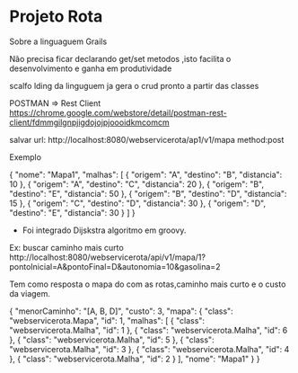 Projeto Rota
========

Sobre  a linguaguem Grails

 Não precisa ficar declarando get/set metodos ,isto facilita o desenvolvimento e ganha em produtividade

 scalfo lding da linguguem ja gera o crud pronto a partir das classes

POSTMAN => Rest Client
 https://chrome.google.com/webstore/detail/postman-rest-client/fdmmgilgnpjigdojojpjoooidkmcomcm

salvar
 url: http://localhost:8080/webservicerota/ap1/v1/mapa method:post


 Exemplo

 {
    "nome": "Mapa1",
    "malhas": [
        {
            "origem": "A",
            "destino": "B",
            "distancia": 10
        },
        {
            "origem": "A",
            "destino": "C",
            "distancia": 20
        },
        {
            "origem": "B",
            "destino": "E",
            "distancia": 50
        },
		{
            "origem": "B",
            "destino": "D",
            "distancia": 15
        },
        {
            "origem": "C",
            "destino": "D",
            "distancia": 30
        },
        {
            "origem": "D",
            "destino": "E",
            "distancia": 30
        }
    ]
}


* Foi integrado Dijskstra algoritmo em groovy.

Ex: buscar caminho mais curto
http://localhost:8080/webservicerota/api/v1/mapa/1?pontoInicial=A&pontoFinal=D&autonomia=10&gasolina=2

Tem como resposta o mapa do com as rotas,caminho mais curto e o custo da viagem.

{
    "menorCaminho": "[A, B, D]",
    "custo": 3,
    "mapa": {
        "class": "webservicerota.Mapa",
        "id": 1,
        "malhas": [
            {
                "class": "webservicerota.Malha",
                "id": 1
            },
            {
                "class": "webservicerota.Malha",
                "id": 6
            },
            {
                "class": "webservicerota.Malha",
                "id": 5
            },
            {
                "class": "webservicerota.Malha",
                "id": 3
            },
            {
                "class": "webservicerota.Malha",
                "id": 4
            },
            {
                "class": "webservicerota.Malha",
                "id": 2
            }
        ],
        "nome": "Mapa1"
    }
}

